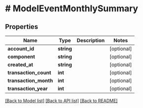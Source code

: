 # # ModelEventMonthlySummary

## Properties

Name | Type | Description | Notes
------------ | ------------- | ------------- | -------------
**account_id** | **string** |  | [optional]
**component** | **string** |  | [optional]
**created_at** | **string** |  | [optional]
**transaction_count** | **int** |  | [optional]
**transaction_month** | **int** |  | [optional]
**transaction_year** | **int** |  | [optional]

[[Back to Model list]](../../README.md#models) [[Back to API list]](../../README.md#endpoints) [[Back to README]](../../README.md)
